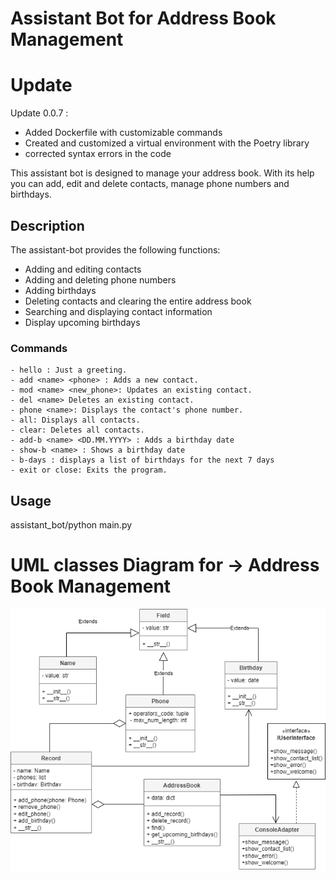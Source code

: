 # Assistant Bot for Address Book Management 

# Update
Update 0.0.7 :
  - Added Dockerfile with customizable commands
   - Created and customized a virtual environment with the Poetry library
   - corrected syntax errors in the code

This assistant bot is designed to manage your address book. With its help you can add, edit and delete contacts, manage phone numbers and birthdays.

## Description

The assistant-bot provides the following functions:
- Adding and editing contacts
- Adding and deleting phone numbers
- Adding birthdays
- Deleting contacts and clearing the entire address book
- Searching and displaying contact information
- Display upcoming birthdays

### Commands

    - hello : Just a greeting.
    - add <name> <phone> : Adds a new contact.
    - mod <name> <new_phone>: Updates an existing contact.
    - del <name> Deletes an existing contact.
    - phone <name>: Displays the contact's phone number.
    - all: Displays all contacts.
    - clear: Deletes all contacts.  
    - add-b <name> <DD.MM.YYYY> : Adds a birthday date
    - show-b <name> : Shows a birthday date
    - b-days : displays a list of birthdays for the next 7 days
    - exit or close: Exits the program.

## Usage
assistant_bot/python main.py


# UML classes Diagram for -> Address Book Management
![UML_AddressBookAssistantBot](https://github.com/frederikibara/goit-algo-hw-09/blob/main/UML_AddressBookAssistantBot%20.png)

